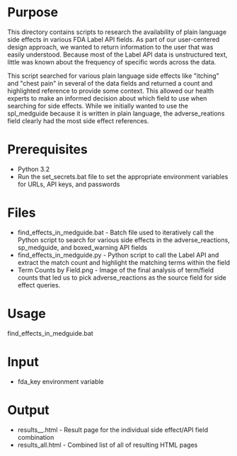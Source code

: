 

Purpose
=======

This directory contains scripts to research the availability of plain language side effects in various FDA Label API fields. As part of our user-centered design approach, we wanted to return information to the user that was easily understood. Because most of the Label API data is unstructured text, little was known about the frequency of specific words across the data.
 
This script searched for various plain language side effects like "itching" and "chest pain" in several of the data fields and returned a count and highlighted reference to provide some context. This allowed our health experts to make an informed decision about which field to use when searching for side effects. While we initially wanted to use the spl\_medguide because it is written in plain language, the adverse\_reations field clearly had the most side effect references.



Prerequisites
=============

* Python 3.2
* Run the set\_secrets.bat file to set the appropriate environment variables for URLs, API keys, and passwords


Files
=====
* find\_effects\_in\_medguide.bat - Batch file used to iteratively call the Python script to search for various side effects in the adverse\_reactions, sp\_medguide, and boxed\_warning API fields
* find\_effects\_in\_medguide.py - Python script to call the Label API and extract the match count and highlight the matching terms within the field
* Term Counts by Field.png - Image of the final analysis of term/field counts that led us to pick adverse\_reactions as the source field for side effect queries.


Usage
=====

find\_effects\_in\_medguide.bat



Input
=====

* fda_key environment variable



Output
======
* results\_<side effect>\_<API field>.html - Result page for the individual side effect/API field combination
* results\_all.html - Combined list of all of resulting HTML pages

